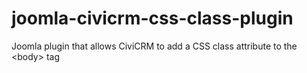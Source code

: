# joomla-civicrm-css-class-plugin
Joomla plugin that allows CiviCRM to add a CSS class attribute to the &lt;body> tag
